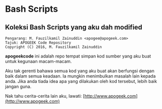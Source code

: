 # Bash Scripts
## Koleksi Bash Scripts yang aku dah modified

    Pengarang: M. Fauzilkamil Zainuddin <apogee@apogeek.com>
    Tajuk: APOGEEK Code Repository
    Copyright (C) 2016, M. Fauzilkamil Zainuddin

**apogeekcode** ini adalah repo tempat simpan kod sumber yang aku buat untuk kegunaan macam-macam.

Aku tak gerenti bahawa semua kod yang aku buat akan berfungsi dengan baik dalam semua keadaan.
Ia mungkin menimbulkan masalah lain kepada anda. Jika anda tiada idea apa yang dilakukan oleh kod 
tersebut, lebih baik jangan guna.

Nak tahu cerita-cerita lain aku, lawati: [http://www.apogeek.com](http://www.apogeek.com)
